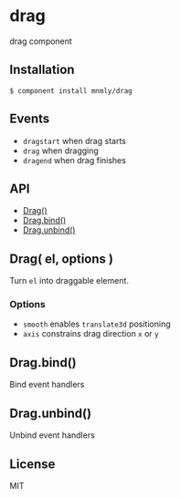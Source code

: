 
# drag

  drag component

## Installation

    $ component install mnmly/drag

## Events
  
  - `dragstart` when drag starts
  - `drag` when dragging
  - `dragend` when drag finishes

## API

  - [Drag()](#drag)
  - [Drag.bind()](#dragbind)
  - [Drag.unbind()](#dragunbind)

## Drag( el, options )

  Turn `el` into draggable element.
  
### Options

 - `smooth` enables `translate3d` positioning
 - `axis` constrains drag direction `x` or `y`

## Drag.bind()

  Bind event handlers

## Drag.unbind()

  Unbind event handlers

   

## License

  MIT
